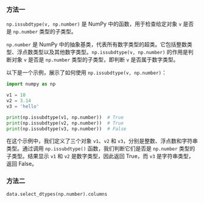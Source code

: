 
### 方法一

`np.issubdtype(v, np.number)` 是 NumPy 中的函数，用于检查给定对象 `v` 是否是 `np.number` 类型的子类型。

`np.number` 是 NumPy 中的抽象基类，代表所有数字类型的超类。它包括整数类型、浮点数类型以及其他数字类型。`np.issubdtype(v, np.number)` 的作用是判断对象 `v` 是否是 `np.number` 类型的子类型，即判断 `v` 是否属于数字类型。

以下是一个示例，展示了如何使用 `np.issubdtype(v, np.number)`：

```python
import numpy as np

v1 = 10
v2 = 3.14
v3 = 'hello'

print(np.issubdtype(v1, np.number))  # True
print(np.issubdtype(v2, np.number))  # True
print(np.issubdtype(v3, np.number))  # False
```

在这个示例中，我们定义了三个对象 `v1`、`v2` 和 `v3`，分别是整数、浮点数和字符串类型。通过调用 `np.issubdtype()` 函数，我们判断它们是否是 `np.number` 类型的子类型。结果显示 `v1` 和 `v2` 是数字类型，因此返回 True，而 `v3` 是字符串类型，返回 False。

### 方法二

```python
data.select_dtypes(np.number).columns
```
